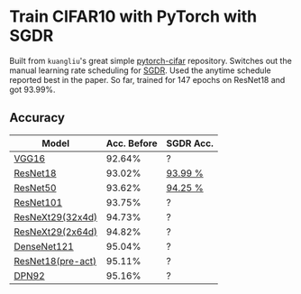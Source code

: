 # Train CIFAR10 with PyTorch with SGDR

Built from `kuangliu`'s great simple
[pytorch-cifar](https://github.com/kuangliu/pytorch-cifar) repository.
Switches out the manual learning rate scheduling for [SGDR][]. Used the
anytime schedule reported best in the paper. So far, trained for 147 epochs
on ResNet18 and got 93.99%.

## Accuracy
| Model             | Acc. Before | SGDR Acc. |
| ----------------- | ----------- | --------- |
| [VGG16](https://arxiv.org/abs/1409.1556)             | 92.64%      | ? |
| [ResNet18](https://arxiv.org/abs/1512.03385)          | 93.02%      | [93.99 %][resnet18] |
| [ResNet50](https://arxiv.org/abs/1512.03385)          | 93.62%      | [94.25 %][resnet50] |
| [ResNet101](https://arxiv.org/abs/1512.03385)         | 93.75%      | ? |
| [ResNeXt29(32x4d)](https://arxiv.org/abs/1611.05431)  | 94.73%      | ? |
| [ResNeXt29(2x64d)](https://arxiv.org/abs/1611.05431)  | 94.82%      | ? |
| [DenseNet121](https://arxiv.org/abs/1608.06993)       | 95.04%      | ? |
| [ResNet18(pre-act)](https://arxiv.org/abs/1603.05027) | 95.11%      | ? |
| [DPN92](https://arxiv.org/abs/1707.01629)             | 95.16%      | ? |

[resnet18]: https://drive.google.com/open?id=0B-oKfSEpoIPHR0hnRWtoTTdaUkk
[resnet50]: https://drive.google.com/open?id=0B-oKfSEpoIPHbS1FNG9PcnBHZWM
[sgdr]: https://arxiv.org/abs/1608.03983
